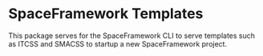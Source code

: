 # SpaceFramework Templates

This package serves for the SpaceFramework CLI to serve templates such as ITCSS and SMACSS to startup a new SpaceFramework project. 
